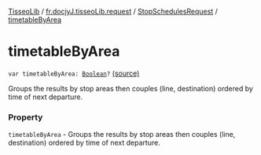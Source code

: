 [TisseoLib](../../index.md) / [fr.docjyJ.tisseoLib.request](../index.md) / [StopSchedulesRequest](index.md) / [timetableByArea](./timetable-by-area.md)

# timetableByArea

`var timetableByArea: `[`Boolean`](https://kotlinlang.org/api/latest/jvm/stdlib/kotlin/-boolean/index.html)`?` [(source)](https://github.com/docjyj/tisseoLib/tree/master/src/main/kotlin/fr/docjyJ/tisseoLib/request/StopSchedulesRequest.kt#L39)

Groups the results by stop areas then couples (line, destination) ordered by time of next departure.

### Property

`timetableByArea` - Groups the results by stop areas then couples (line, destination) ordered by time of next departure.